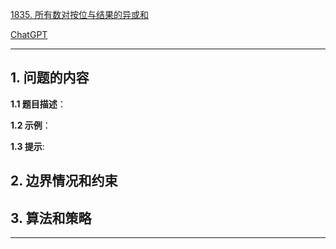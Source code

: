 [1835. 所有数对按位与结果的异或和](https://leetcode.cn/problems/find-xor-sum-of-all-pairs-bitwise-and)

[ChatGPT](https://chat.openai.com/g/g-GsMNEr76r-c-master)

---

## 1. 问题的内容
**1.1 题目描述**：

**1.2 示例**：

**1.3 提示**:

## 2. 边界情况和约束


## 3. 算法和策略

---
